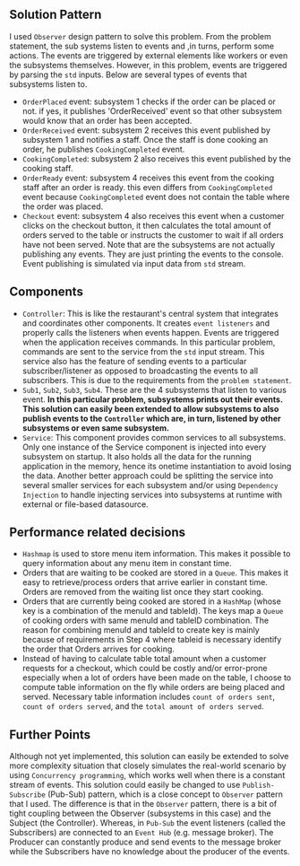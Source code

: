 
## Solution Pattern
I used `Observer` design pattern to solve this problem. From the problem statement, the sub systems listen to events and ,in turns, perform some actions. The events are triggered by external elements like workers or even the subsystems themselves. However, in this problem, events are triggered by parsing the `std` inputs. Below are several types of events that subsystems listen to.
- `OrderPlaced` event: subsystem 1 checks if the order can be placed or not. if yes, it publishes 'OrderReceived' event so that other subsystem would know that an order has been accepted.
- `OrderReceived` event: subsystem 2 receives this event published by subsystem 1 and notifies a staff. Once the staff is done cooking an order, he publishes `CookingCompleted` event. 
- `CookingCompleted`: subsystem 2 also receives this event published by the cooking staff. 
- `OrderReady` event: subsystem 4 receives this event from the cooking staff after an order is ready. this even differs from `CookingCompleted` event because `CookingCompleted` event does not contain the table where the order was placed.
- `Checkout` event: subsystem 4 also receives this event when a customer clicks on the checkout button, it then calculates the total amount of orders served to the table or instructs the customer to wait if all orders have not been served. 
Note that are the subsystems are not actually publishing any events. They are just printing the events to the console. Event publishing is simulated via input data from `std` stream.

## Components
- `Controller`: This is like the restaurant's central system that integrates and coordinates other components. It creates `event listeners` and properly calls the listeners when events happen. Events are triggered when the application receives commands. In this particular problem, commands are sent to the service from the `std` input stream. This service also has the feature of sending events to a particular subscriber/listener as opposed to broadcasting the events to all subscribers. This is due to the requirements from the `problem statement`.
- `Sub1`, `Sub2`, `Sub3`, `Sub4`. These are the 4 subsystems that listen to various event. <b> In this particular problem, subsystems prints out their events. This solution can easily been extended to allow subsystems to also publish events to the `Controller` which are, in turn, listened by other subsystems or even same subsystem.</b>
- `Service`: This component provides common services to all subsystems. Only one instance of the Service component is injected into every subsystem on startup. It also holds all the data for the running application in the memory, hence its onetime instantiation to avoid losing the data. Another better approach could be splitting the service into several smaller services for each subsystem and/or using `Dependency Injection` to handle injecting services into subsystems at runtime with external or file-based datasource.

## Performance related decisions
- `Hashmap` is used to store menu item information. This makes it possible to query information about any menu item in constant time.
- Orders that are waiting to be cooked are stored in a `Queue`. This makes it easy to retrieve/process orders that arrive earlier in constant time. Orders are removed from the waiting list once they start cooking.
- Orders that are currently being cooked are stored in a `HashMap` (whose key is a combination of the menuId and tableId). The keys map a `Queue` of cooking orders with same menuId and tableID combination. The reason for combining menuId and tableId to create key is mainly because of requirements in Step 4 where tableid is necessary identify the order that Orders arrives for cooking.
- Instead of having to calculate table total amount when a customer requests for a checkout, which could be costly and/or error-prone especially when a lot of orders have been made on the table, I choose to compute table information on the fly while orders are being placed and served. Necessary table information includes `count of orders sent`, `count of orders served`, and the `total amount of orders served`.


## Further Points
Although not yet implemented, this solution can easily be extended to solve more complexity situation that closely simulates the real-world scenario by using `Concurrency programming`, which works well when there is a constant stream of events.
This solution could easily be changed to use `Publish-Subscribe` (Pub-Sub) pattern, which is a close concept to `Observer` pattern that I used. The difference is that in the `Observer` pattern, there is a bit of tight coupling between the Observer (subsystems in this case) and the Subject (the Controller). Whereas, in `Pub-Sub` the event listeners (called the Subscribers) are connected to an `Event Hub` (e.g. message broker). The Producer can constantly produce and send events to the message broker while the Subscribers have no knowledge about the producer of the events.